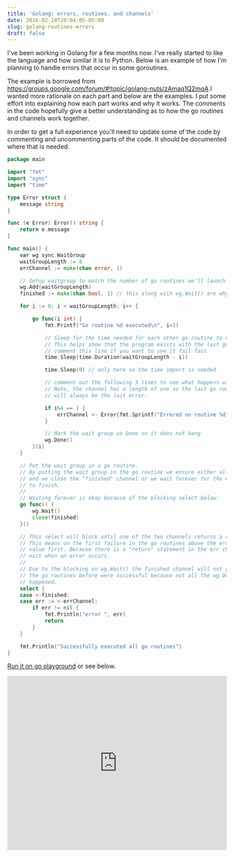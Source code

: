 ```yaml
---
title: 'Golang: errors, routines, and channels'
date: 2016-02-10T20:04:05-05:00
slug: golang-routines-errors
draft: false
---
```


I've been working in Golang for a few months now.  I've really started
to like the language and how similar it is to Python. Below is an example
of how I'm planning to handle errors that occur in some goroutines.

The example is borrowed from https://groups.google.com/forum/#!topic/golang-nuts/zAmaq1Q2mqA
I wanted more rationale on each part and below are the examples. I put some effort into
explaining how each part works and why it works. The comments in the code hopefully give
a better understanding as to how the go routines and channels work together. 

In order to get a full experience you'll need to update some of the code by commenting
and uncommenting parts of the code. It should be documented where that is needed.

```go
package main

import "fmt"
import "sync"
import "time"

type Error struct {
	message string
}

func (e Error) Error() string {
	return e.message
}

func main() {
	var wg sync.WaitGroup
	waitGroupLength := 8
	errChannel := make(chan error, 1)

	// Setup waitgroup to match the number of go routines we'll launch off
	wg.Add(waitGroupLength)
	finished := make(chan bool, 1) // this along with wg.Wait() are why the error handling works and doesn't deadlock

	for i := 0; i < waitGroupLength; i++ {

		go func(i int) {
			fmt.Printf("Go routine %d executed\n", i+1)

			// Sleep for the time needed for each other go routine to complete.
			// This helps show that the program exists with the last go routine to fail.
			// comment this line if you want to see it fail fast
			time.Sleep(time.Duration(waitGroupLength - i))

			time.Sleep(0) // only here so the time import is needed

			// comment out the following 3 lines to see what happens without an error
			// Note, the channel has a length of one so the last go routine to error
			// will always be the last error.

			if i%4 == 1 {
				errChannel <- Error{fmt.Sprintf("Errored on routine %d", i+1)}
			}

			// Mark the wait group as Done so it does not hang
			wg.Done()
		}(i)
	}

	// Put the wait group in a go routine.
	// By putting the wait group in the go routine we ensure either all pass
	// and we close the "finished" channel or we wait forever for the wait group
	// to finish.
	//
	// Waiting forever is okay because of the blocking select below.
	go func() {
		wg.Wait()
		close(finished)
	}()

	// This select will block until one of the two channels returns a value.
	// This means on the first failure in the go routines above the errChannel will release a
	// value first. Because there is a "return" statement in the err check this function will
	// exit when an error occurs.
	//
	// Due to the blocking on wg.Wait() the finished channel will not get a value unless all
	// the go routines before were successful because not all the wg.Done() calls would have
	// happened.
	select {
	case <-finished:
	case err := <-errChannel:
		if err != nil {
			fmt.Println("error ", err)
			return
		}
	}

	fmt.Println("Successfully executed all go routines")
}

```
[Run it on go playground](http://play.golang.org/p/N6BVTrE2_S) or see below.

<iframe src="http://play.golang.org/p/N6BVTrE2_S" frameborder="0" style="width: 100%; height: 400px"><a href="http://play.golang.org/p/N6BVTrE2_S">see this code in play.golang.org</a></iframe>
